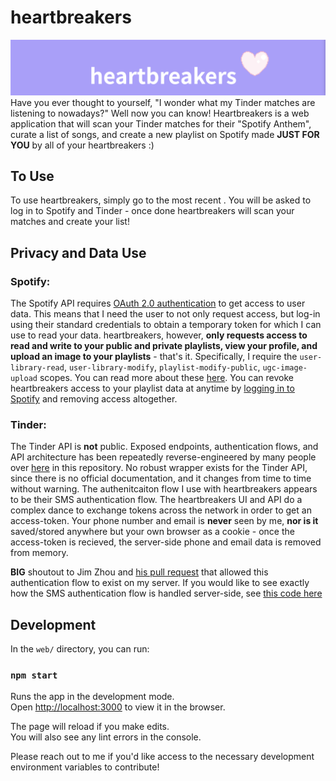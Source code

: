 # heartbreakers
![heartbreakers](./imgs/banner.png)
Have you ever thought to yourself, "I wonder what my Tinder matches are listening to nowadays?" Well now you can know! Heartbreakers is a web application that will scan your Tinder matches for their "Spotify Anthem", curate a list of songs, and create a new playlist on Spotify made **JUST FOR YOU** by all of your heartbreakers :)

## To Use
To use heartbreakers, simply go to the most recent <link tbd>. You will be asked to log in to Spotify and Tinder - once done heartbreakers will scan your matches and create your list!

## Privacy and Data Use
### Spotify:
The Spotify API requires [OAuth 2.0 authentication](https://oauth.net/articles/authentication/) to get access to user data. This means that I need the user to not only request access, but log-in using their standard credentials to obtain a temporary token for which I can use to read your data. heartbreakers, however, **only requests access to read and write to your public and private playlists, view your profile, and upload an image to your playlists** - that's it. Specifically, I require the `user-library-read`, `user-library-modify`, `playlist-modify-public`, `ugc-image-upload` scopes. You can read more about these [here](https://developer.spotify.com/documentation/general/guides/scopes/). You can revoke heartbreakers access to your playlist data at anytime by [logging in to Spotify](https://support.spotify.com/us/using_spotify/features/revoke-access-from-3rd-party-app/#:~:text=Remove%20access,remove%20and%20click%20REMOVE%20ACCESS.) and removing access altogether.

### Tinder:
The Tinder API is **not** public. Exposed endpoints, authentication flows, and API architecture has been repeatedly reverse-engineered by many people over [here](https://github.com/fbessez/Tinder) in this repository. No robust wrapper exists for the Tinder API, since there is no official documentation, and it changes from time to time without warning. The authenitcaiton flow I use with heartbreakers appears to be their SMS authentication flow. The heartbreakers UI and API do a complex dance to exchange tokens across the network in order to get an access-token. Your phone number and email is **never** seen by me, **nor is it** saved/stored anywhere but your own browser as a cookie - once the access-token is recieved, the server-side phone and email data is removed from memory.

**BIG** shoutout to Jim Zhou and [his pull request](https://github.com/fbessez/Tinder/pull/117) that allowed this authentication flow to exist on my server. If you would like to see exactly how the SMS authentication flow is handled server-side, see [this code here](https://github.com/NLeRoy917/heartbreakers/blob/master/lib/TinderSMSAuth.py)

## Development

In the `web/` directory, you can run:

### `npm start`

Runs the app in the development mode.<br />
Open [http://localhost:3000](http://localhost:3000) to view it in the browser.

The page will reload if you make edits.<br />
You will also see any lint errors in the console.

Please reach out to me if you'd like access to the necessary development environment variables to contribute!
